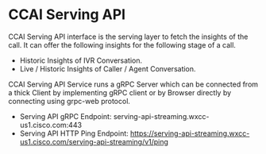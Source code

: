 # CCAI Serving API

CCAI Serving API interface is the serving layer to fetch the insights of the call. It can offer the following insights for the following stage of a call.
- Historic Insights of IVR Conversation.
- Live / Historic Insights of Caller / Agent Conversation.

CCAI Serving API Service runs a gRPC Server which can be connected from a thick Client by implementing gRPC client or by Browser directly by connecting using grpc-web protocol.

- Serving API gRPC Endpoint: serving-api-streaming.wxcc-us1.cisco.com:443
- Serving API HTTP Ping Endpoint: https://serving-api-streaming.wxcc-us1.cisco.com/serving-api-streaming/v1/ping
